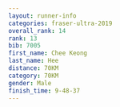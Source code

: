 ```yaml
---
layout: runner-info 
categories: fraser-ultra-2019 
overall_rank: 14
rank: 13
bib: 7005
first_name: Chee Keong
last_name: Hee
distance: 70KM
category: 70KM
gender: Male
finish_time: 9-48-37
---
```

